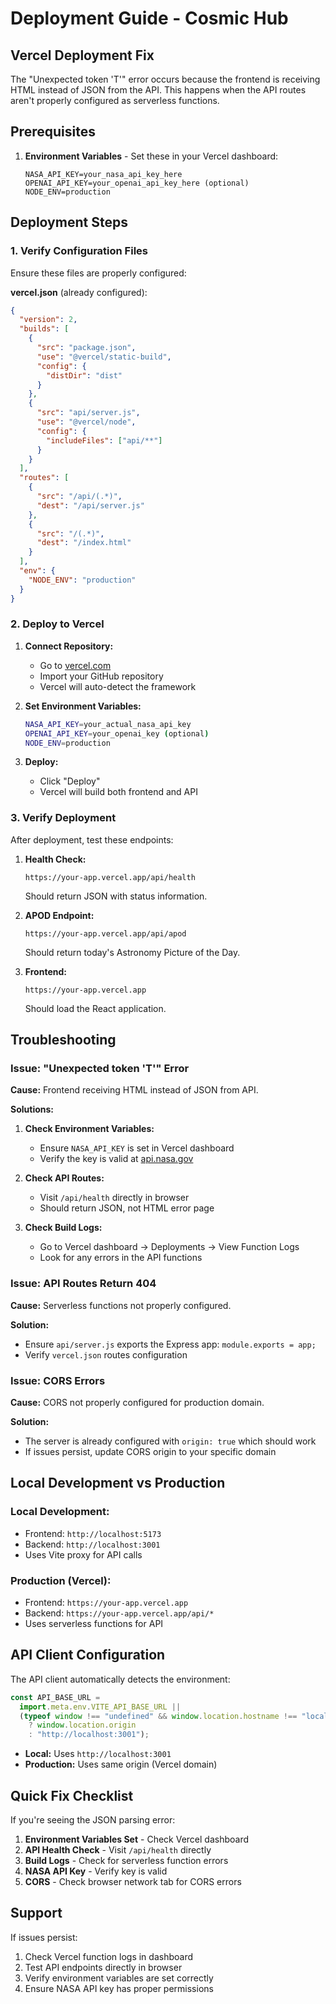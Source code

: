 # Deployment Guide - Cosmic Hub

## Vercel Deployment Fix

The "Unexpected token 'T'" error occurs because the frontend is receiving HTML instead of JSON from the API. This happens when the API routes aren't properly configured as serverless functions.

## Prerequisites

1. **Environment Variables** - Set these in your Vercel dashboard:
   ```
   NASA_API_KEY=your_nasa_api_key_here
   OPENAI_API_KEY=your_openai_api_key_here (optional)
   NODE_ENV=production
   ```

## Deployment Steps

### 1. Verify Configuration Files

Ensure these files are properly configured:

**vercel.json** (already configured):

```json
{
  "version": 2,
  "builds": [
    {
      "src": "package.json",
      "use": "@vercel/static-build",
      "config": {
        "distDir": "dist"
      }
    },
    {
      "src": "api/server.js",
      "use": "@vercel/node",
      "config": {
        "includeFiles": ["api/**"]
      }
    }
  ],
  "routes": [
    {
      "src": "/api/(.*)",
      "dest": "/api/server.js"
    },
    {
      "src": "/(.*)",
      "dest": "/index.html"
    }
  ],
  "env": {
    "NODE_ENV": "production"
  }
}
```

### 2. Deploy to Vercel

1. **Connect Repository:**

   - Go to [vercel.com](https://vercel.com)
   - Import your GitHub repository
   - Vercel will auto-detect the framework

2. **Set Environment Variables:**

   ```bash
   NASA_API_KEY=your_actual_nasa_api_key
   OPENAI_API_KEY=your_openai_key (optional)
   NODE_ENV=production
   ```

3. **Deploy:**
   - Click "Deploy"
   - Vercel will build both frontend and API

### 3. Verify Deployment

After deployment, test these endpoints:

1. **Health Check:**

   ```
   https://your-app.vercel.app/api/health
   ```

   Should return JSON with status information.

2. **APOD Endpoint:**

   ```
   https://your-app.vercel.app/api/apod
   ```

   Should return today's Astronomy Picture of the Day.

3. **Frontend:**
   ```
   https://your-app.vercel.app
   ```
   Should load the React application.

## Troubleshooting

### Issue: "Unexpected token 'T'" Error

**Cause:** Frontend receiving HTML instead of JSON from API.

**Solutions:**

1. **Check Environment Variables:**

   - Ensure `NASA_API_KEY` is set in Vercel dashboard
   - Verify the key is valid at [api.nasa.gov](https://api.nasa.gov)

2. **Check API Routes:**

   - Visit `/api/health` directly in browser
   - Should return JSON, not HTML error page

3. **Check Build Logs:**
   - Go to Vercel dashboard → Deployments → View Function Logs
   - Look for any errors in the API functions

### Issue: API Routes Return 404

**Cause:** Serverless functions not properly configured.

**Solution:**

- Ensure `api/server.js` exports the Express app: `module.exports = app;`
- Verify `vercel.json` routes configuration

### Issue: CORS Errors

**Cause:** CORS not properly configured for production domain.

**Solution:**

- The server is already configured with `origin: true` which should work
- If issues persist, update CORS origin to your specific domain

## Local Development vs Production

### Local Development:

- Frontend: `http://localhost:5173`
- Backend: `http://localhost:3001`
- Uses Vite proxy for API calls

### Production (Vercel):

- Frontend: `https://your-app.vercel.app`
- Backend: `https://your-app.vercel.app/api/*`
- Uses serverless functions for API

## API Client Configuration

The API client automatically detects the environment:

```javascript
const API_BASE_URL =
  import.meta.env.VITE_API_BASE_URL ||
  (typeof window !== "undefined" && window.location.hostname !== "localhost"
    ? window.location.origin
    : "http://localhost:3001");
```

- **Local:** Uses `http://localhost:3001`
- **Production:** Uses same origin (Vercel domain)

## Quick Fix Checklist

If you're seeing the JSON parsing error:

1. **Environment Variables Set** - Check Vercel dashboard
2. **API Health Check** - Visit `/api/health` directly
3. **Build Logs** - Check for serverless function errors
4. **NASA API Key** - Verify key is valid
5. **CORS** - Check browser network tab for CORS errors

## Support

If issues persist:

1. Check Vercel function logs in dashboard
2. Test API endpoints directly in browser
3. Verify environment variables are set correctly
4. Ensure NASA API key has proper permissions
